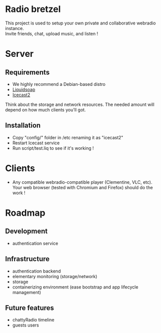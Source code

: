 # Radio bretzel

This project is used to setup your own private and collaborative webradio instance.  
Invite friends, chat, upload music, and listen !

# Server
## Requirements
* We highly recommend a Debian-based distro
* [Liquidsoap](http://savonet.sourceforge.net/download.html "Official LiquidSoap's repository (sourceforge)")
* [Icecast2](http://http://icecast.org/download/ "Official Icecast2 website")

Think about the storage and network resources. The needed amount will depend on how much clients you'll got.

## Installation

* Copy  "config/" folder in /etc renaming it as "icecast2"
* Restart Icecast service
* Run script/test.liq to see if it's working !

# Clients
* Any compatible webradio-compatible player (Clementine, VLC, etc). Your web browser (tested with Chromium and Firefox) should do the work !


# Roadmap
## Development
* authentication service

## Infrastructure
* authentication backend
* elementary monitoring (storage/network)
* storage
* containerizing environment (ease bootstrap and app lifecycle management)

## Future features
* chattyRadio timeline
* guests users
